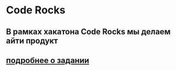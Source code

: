 # Code Rocks
## В рамках хакатона Code Rocks мы делаем айти продукт 
## [подробнее о задании](https://docs.google.com/document/d/1JBe4EZ_CvcwDvlbNHYeEvRC0xPRKnBhFJi78RvYGXxg/edit)